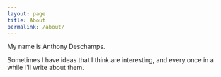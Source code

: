 ```yaml
---
layout: page
title: About
permalink: /about/
---
```


My name is Anthony Deschamps.

Sometimes I have ideas that I think are interesting,
and every once in a while I'll write about them.